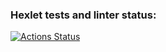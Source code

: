 ### Hexlet tests and linter status:
[![Actions Status](https://github.com/sea-pelmen/java-project-71/actions/workflows/hexlet-check.yml/badge.svg)](https://github.com/sea-pelmen/java-project-71/actions)
